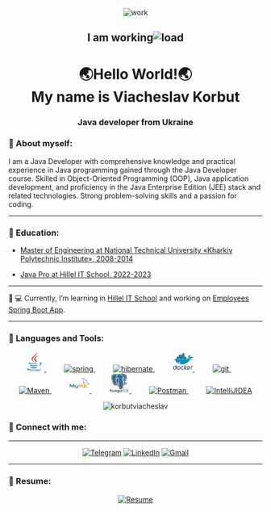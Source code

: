 <p align="center">
  <img src="https://github.com/KorbutViacheslav/KorbutViacheslav/assets/115156156/50c7f37d-a7a1-4c67-97b8-e844cd1ad7a8" alt="work" width="500" height="200">
</p>


<h2 align="center"> I am working<img src="https://pintodown.com/wp-content/uploads/2022/09/pintodown-gif.gif" alt="load" width="70" height="10"></h2>
<h1 align="center"> 🌏Hello World!🌏<br> My name is Viacheslav Korbut </h1>

<h3 align="center">Java developer from Ukraine</h3>
<h3 align="left">🔹 About myself:</h3>
I am a Java Developer with comprehensive knowledge and practical
experience in Java programming gained through the Java Developer
course. Skilled in Object-Oriented Programming (OOP), Java application
development, and proficiency in the Java Enterprise Edition (JEE) stack
and related technologies. Strong problem-solving skills and a passion for
coding.

---
<h3 align="left">🔹 Education:</h3>

- [Master of Engineering at National Technical University
«Kharkiv Polytechnic Institute», 2008-2014](https://www.kpi.kharkov.ua/eng/)<br>

- [Java Pro at Hillel IT School, 2022-2023](https://certificate.ithillel.ua/view/53433171)

---
🔹 💻 Currently, I’m learning in [Hillel IT School](https://ithillel.ua) and working on [Employees Spring Boot App](https://github.com/KorbutViacheslav/demoWithTests).

---
<h3 align="left">🔹 Languages and Tools:</h3>
<p align="center"> 
  <a href="https://www.java.com" target="_blank" rel="noreferrer"> <img src="https://raw.githubusercontent.com/devicons/devicon/master/icons/java/java-original.svg" alt="java" width="40" height="40"/> </a>&nbsp; &nbsp;&nbsp;&nbsp;&nbsp;&nbsp;&nbsp;
    <a href="https://spring.io/" target="_blank" rel="noreferrer"> <img src="https://www.vectorlogo.zone/logos/springio/springio-icon.svg" alt="spring" width="40" height="40"/> </a>&nbsp; &nbsp;&nbsp;&nbsp;&nbsp;&nbsp;&nbsp;
      <a href="https://hibernate.org/" target="_blank" rel="noreferrer"> <img src="https://assets.bitdegree.org/online-learning-platforms/storage/media/2018/12/hibernate-interview-questions-logo.png" alt="hibernate" width="40" height="40"/> </a>&nbsp; &nbsp;&nbsp;&nbsp;&nbsp;&nbsp;&nbsp;
  <a href="https://www.docker.com/" target="_blank" rel="noreferrer"> <img src="https://raw.githubusercontent.com/devicons/devicon/master/icons/docker/docker-original-wordmark.svg" alt="docker" width="40" height="40"/> </a>&nbsp; &nbsp;&nbsp;&nbsp;&nbsp;&nbsp;&nbsp;
  <a href="https://git-scm.com/" target="_blank" rel="noreferrer"> <img src="https://www.vectorlogo.zone/logos/git-scm/git-scm-icon.svg" alt="git" width="40" height="40"/> </a>&nbsp; &nbsp;&nbsp;&nbsp;&nbsp;&nbsp;&nbsp;
  <a href="https://maven.apache.org/" target="_blank" rel="noreferrer"> <img src="https://javapro.ir/uploadfile/file_portal/site_2237_web/file_portal_end/%D8%A8%D8%AE%D8%B4-%D9%85%D8%AD%D8%AA%D9%88%D8%A7%DB%8C%DB%8C-%D8%B3%D8%A7%DB%8C%D8%AA/%D9%88%D8%A8%D9%84%D8%A7%DA%AF/%D9%85%D9%82%D8%A7%D9%84%D8%A7%D8%AA-%D8%AC%D8%A7%D9%88%D8%A7/4.png" alt="Maven" width="50" height="40"/> </a>&nbsp; &nbsp;&nbsp;&nbsp;&nbsp;&nbsp;&nbsp;
  <a href="https://www.mysql.com/" target="_blank" rel="noreferrer"> <img src="https://raw.githubusercontent.com/devicons/devicon/master/icons/mysql/mysql-original-wordmark.svg" alt="mysql" width="40" height="40"/> </a>&nbsp; &nbsp;&nbsp;&nbsp;&nbsp;&nbsp;&nbsp; 
  <a href="https://www.postgresql.org" target="_blank" rel="noreferrer"> <img src="https://raw.githubusercontent.com/devicons/devicon/master/icons/postgresql/postgresql-original-wordmark.svg" alt="postgresql" width="40" height="40"/> </a>&nbsp; &nbsp;&nbsp;&nbsp;&nbsp;&nbsp;&nbsp; 
<a href="https://www.postman.com/" target="_blank" rel="noreferrer"> <img src="https://github-production-user-asset-6210df.s3.amazonaws.com/115156156/249695423-86ab927d-ca87-43b1-bad3-b7320870d5eb.png" alt="Postman" width="50" height="40"/> </a>&nbsp; &nbsp;&nbsp;&nbsp;&nbsp;&nbsp;&nbsp;
  <a href="https://www.jetbrains.com/idea/" target="_blank" rel="noreferrer"> <img src="https://upload.wikimedia.org/wikipedia/commons/thumb/9/9c/IntelliJ_IDEA_Icon.svg/1200px-IntelliJ_IDEA_Icon.svg.png" alt="IntelliJIDEA" width="40" height="40"/> </a>
</p>


<div style="text-align: center;">
  <img src="https://github-readme-stats.vercel.app/api/top-langs?username=korbutviacheslav&show_icons=true&locale=en&layout=compact" alt="korbutviacheslav" style="margin: 0 auto;">
</div>


<h3 align="left">🔹 Connect with me:</h3>

---
<p align="center">
<a href="https://t.me/korbut_viacheslav"><img src="https://img.shields.io/badge/Telegram-2CA5E0?style=for-the-badge&logo=telegram&logoColor=white" alt="Telegram" height="40"></a>
<a href="https://linkedin.com/in/viacheslav-korbut-5742a1272"><img src="https://img.shields.io/badge/LinkedIn-0077B5?style=for-the-badge&logo=linkedin&logoColor=white" alt="LinkedIn" height="40"></a>
<a href="mailto:korbutjava@gmail.com"><img src="https://img.shields.io/badge/Gmail-D14836?style=for-the-badge&logo=gmail&logoColor=white" alt="Gmail" height="40"/></a>
</p>

---
<h3 align="left">🔹 Resume:</h3>
<p align="center">
  <a href="https://github.com/KorbutViacheslav/KorbutViacheslav/blob/main/ResumeKorbutViacheslav.pdf" target="_blank" rel="noreferrer">
    <img align="center" src="https://kartinki.pibig.info/uploads/posts/2023-04/1682119748_kartinki-pibig-info-p-kartinka-rezyume-arti-krasivo-3.png" alt="Resume" height="70" width="90" />
  </a>
</p>
